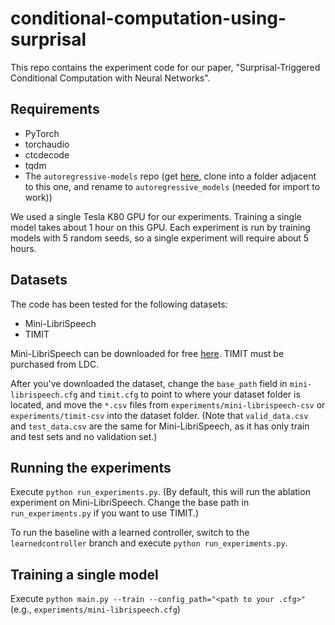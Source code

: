 # conditional-computation-using-surprisal

This repo contains the experiment code for our paper, "Surprisal-Triggered Conditional Computation with Neural Networks".

## Requirements

- PyTorch
- torchaudio
- ctcdecode
- tqdm
- The `autoregressive-models` repo (get [here](https://github.com/lorenlugosch/autoregressive-models), clone into a folder adjacent to this one, and rename to `autoregressive_models` (needed for import to work))

We used a single Tesla K80 GPU for our experiments. Training a single model takes about 1 hour on this GPU. Each experiment is run by training models with 5 random seeds, so a single experiment will require about 5 hours.

## Datasets

The code has been tested for the following datasets:

- Mini-LibriSpeech
- TIMIT

Mini-LibriSpeech can be downloaded for free [here](https://www.openslr.org/31/). TIMIT must be purchased from LDC.

After you've downloaded the dataset, change the `base_path` field in `mini-librispeech.cfg` and `timit.cfg` to point to where your dataset folder is located, and move the `*.csv` files from `experiments/mini-librispeech-csv` or `experiments/timit-csv` into the dataset folder. (Note that `valid_data.csv` and `test_data.csv` are the same for Mini-LibriSpeech, as it has only train and test sets and no validation set.)

## Running the experiments

Execute `python run_experiments.py`. (By default, this will run the ablation experiment on Mini-LibriSpeech. Change the base path in `run_experiments.py` if you want to use TIMIT.)

To run the baseline with a learned controller, switch to the `learnedcontroller` branch and execute `python run_experiments.py`.

## Training a single model

Execute `python main.py --train --config_path="<path to your .cfg>"` (e.g., `experiments/mini-librispeech.cfg`)
